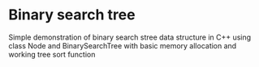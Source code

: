# Binary search tree

Simple demonstration of binary search stree data structure in C++ using class Node and BinarySearchTree with basic memory allocation and working tree sort function
